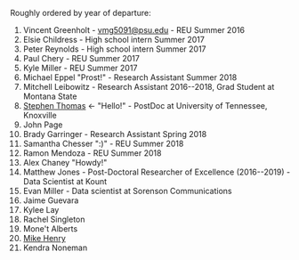 Roughly ordered by year of departure:

1. Vincent Greenholt - vmg5091@psu.edu - REU Summer 2016
1. Elsie Childress - High school intern Summer 2017
1. Peter Reynolds - High school intern Summer 2017
1. Paul Chery - REU Summer 2017
1. Kyle Miller - REU Summer 2017
1. Michael Eppel "Prost!" - Research Assistant Summer 2018
1. Mitchell Leibowitz - Research Assistant 2016--2018, Grad Student at Montana State
1. [Stephen Thomas](https://amburan.github.io/) <- "Hello!" - PostDoc at University of Tennessee, Knoxville
1. John Page
1. Brady Garringer - Research Assistant Spring 2018
1. Samantha Chesser ":)" - REU Summer 2018
1. Ramon Mendoza - REU Summer 2018
1. Alex Chaney "Howdy!"
1. Matthew Jones - Post-Doctoral Researcher of Excellence (2016--2019) - Data Scientist at Kount
1. Evan Miller - Data scientist at Sorenson Communications
1. Jaime Guevara
1. Kylee Lay
1. Rachel Singleton
1. Mone't Alberts 
1. [Mike Henry](https://henrymike.com)
1. Kendra Noneman 
